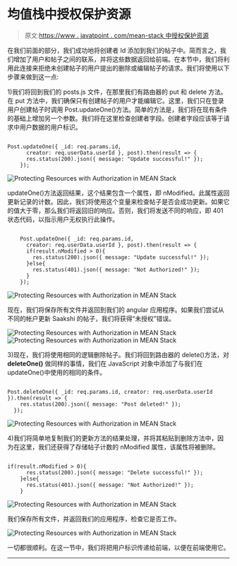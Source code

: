 # 均值栈中授权保护资源

> 原文:[https://www . javatpoint . com/mean-stack 中授权保护资源](https://www.javatpoint.com/protecting-resources-with-authorization-in-mean-stack)

在我们前面的部分，我们成功地将创建者 Id 添加到我们的帖子中。简而言之，我们增加了用户和帖子之间的联系，并将这些数据返回给前端。在本节中，我们将利用此连接来拒绝未创建帖子的用户提出的删除或编辑帖子的请求。我们将使用以下步骤来做到这一点:

1)我们将回到我们的 posts.js 文件，在那里我们有路由器的 put 和 delete 方法。在 put 方法中，我们确保只有创建帖子的用户才能编辑它。这里，我们只在登录用户创建帖子时调用 Post.updateOne()方法。简单的方法是，我们将在现有条件的基础上增加另一个参数。我们将在这里检查创建者字段。创建者字段应该等于请求中用户数据的用户标识。

```

Post.updateOne({ _id: req.params.id, 
      creator: req.userData.userId }, post).then(result => {
      res.status(200).json({ message: "Update successful!" });
    });

```

![Protecting Resources with Authorization in MEAN Stack](../Images/c9a095af3a37b5443f6882cc4158d57f.png)

updateOne()方法返回结果，这个结果包含一个属性，即 nModified。此属性返回更新记录的计数。因此，我们将使用这个变量来检查帖子是否会成功更新。如果它的值大于零，那么我们将返回旧的响应。否则，我们将发送不同的响应，即 401 状态代码，以指示用户无权执行此操作。

```

    Post.updateOne({ _id: req.params.id, 
      creator: req.userData.userId }, post).then(result => {
      if(result.nModified > 0){
        res.status(200).json({ message: "Update successful!" });
      }else{
        res.status(401).json({ message: "Not Authorized!" });
      }
    });

```

![Protecting Resources with Authorization in MEAN Stack](../Images/1db94c259d6476fd69b1a57071bae196.png)

现在，我们将保存所有文件并返回到我们的 angular 应用程序。如果我们尝试从不同的帐户更新 Saakshi 的帖子，我们将获得“未授权”错误。

![Protecting Resources with Authorization in MEAN Stack](../Images/d766bdd581a22b453e9fd09f1f15b95b.png)
![Protecting Resources with Authorization in MEAN Stack](../Images/53b424064c78c335afb15bc2a090d44a.png)

3)现在，我们将使用相同的逻辑删除帖子。我们将回到路由器的 delete()方法，对 **deleteOne()** 做同样的事情，我们在 JavaScript 对象中添加了与我们在 updateOne()中使用的相同的条件。

```

Post.deleteOne({ _id: req.params.id, creator: req.userData.userId }).then(result => {
    res.status(200).json({ message: "Post deleted!" });
  });

```

![Protecting Resources with Authorization in MEAN Stack](../Images/d4bab3ebbff2955896a700df7c1dc977.png)

4)我们将简单地复制我们的更新方法的结果处理，并将其粘贴到删除方法中，因为在这里，我们还获得了存储帖子计数的 nModified 属性，该属性将被删除。

```

if(result.nModified > 0){
      res.status(200).json({ message: "Delete successful!" });
    }else{
      res.status(401).json({ message: "Not Authorized!" });
    }

```

![Protecting Resources with Authorization in MEAN Stack](../Images/60ce81d53c47ddded8470947fccbc4ce.png)

我们保存所有文件，并返回我们的应用程序，检查它是否工作。

![Protecting Resources with Authorization in MEAN Stack](../Images/ca473df1a877f9d5ab4ad36f0921162e.png)

一切都很顺利。在这一节中，我们将把用户标识传递给前端，以便在前端使用它。

* * *